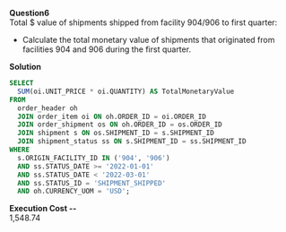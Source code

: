 **Question6**    
Total $ value of shipments shipped from facility 904/906 to first quarter:
- Calculate the total monetary value of shipments that originated from facilities 904 and 906 during the first quarter.


**Solution**
```sql
SELECT 
  SUM(oi.UNIT_PRICE * oi.QUANTITY) AS TotalMonetaryValue 
FROM 
  order_header oh 
  JOIN order_item oi ON oh.ORDER_ID = oi.ORDER_ID 
  JOIN order_shipment os ON oh.ORDER_ID = os.ORDER_ID 
  JOIN shipment s ON os.SHIPMENT_ID = s.SHIPMENT_ID 
  JOIN shipment_status ss ON s.SHIPMENT_ID = ss.SHIPMENT_ID 
WHERE 
  s.ORIGIN_FACILITY_ID IN ('904', '906') 
  AND ss.STATUS_DATE >= '2022-01-01' 
  AND ss.STATUS_DATE < '2022-03-01' 
  AND ss.STATUS_ID = 'SHIPMENT_SHIPPED' 
  AND oh.CURRENCY_UOM = 'USD';
```

**Execution Cost --**   
1,548.74